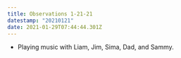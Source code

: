 ```yaml
---
title: Observations 1-21-21
datestamp: "20210121"
date: 2021-01-29T07:44:44.301Z
---
```

- Playing music with Liam, Jim, Sima, Dad, and Sammy.